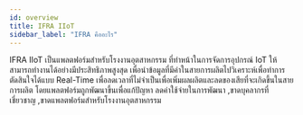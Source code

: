 ```yaml
---
id: overview
title: IFRA IIoT
sidebar_label: "IFRA คืออะไร"
---
```




IFRA IIoT เป็นแพลตฟอร์มสำหรับโรงงานอุตสาหกรรม ที่ทำหน้าในการจัดการอุปกรณ์ IoT ให้สามารถทำงานได้อย่างมีประสิทธิภาพสูงสุด เพื่อนำข้อมูลที่มีค่าในสายการผลิตไปวิเคราะห์เพื่อทำการตัดสินใจได้แบบ Real-Time เพื่อลดเวลาที่ไม่จำเป็นเพื่อเพิ่มผลผลิตและลดของเสียที่จะเกิดขึ้นในสายการผลิต โดยแพลตฟอร์มถูกพัฒนาขึ้นเพื่อแก้ปัญหา ลดค่าใช้จ่ายในการพัฒนา ,ขาดบุคลากรที่เชี่ยวชาญ ,ขาดแพลตฟอร์มสำหรับโรงงานอุตสาหกรรม



